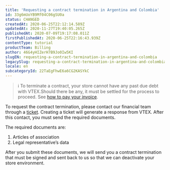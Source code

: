 ```yaml
---
title: 'Requesting a contract termination in Argentina and Colombia'
id: 33g6mUoYB9Mf04C06gSU0a
status: CHANGED
createdAt: 2020-06-25T22:12:14.589Z
updatedAt: 2020-11-27T19:40:05.265Z
publishedAt: 2020-07-09T19:17:08.011Z
firstPublishedAt: 2020-06-25T22:16:43.939Z
contentType: tutorial
productTeam: Billing
author: 46G4yHIZerH7B9Jo0Iw5KI
slugEN: requesting-a-contract-termination-in-argentina-and-colombia
legacySlug: requesting-a-contract-termination-in-argentina-and-colombia
locale: en
subcategoryId: 22TaEgFhwE6a6CG2KASYkC
---
```


> ℹ️ To terminate a contract, your store cannot have any past due debt with VTEX.Should there be any, it must be settled for the process to proceed. See [how to pay your invoice](https://help.vtex.com/en/tutorial/como-baixar-boletos-e-notas-fiscais-da-vtex--tutorials_653).

To request the contract termination, please contact our financial team through a [ticket](https://help.vtex.com/en/tutorial/opening-tickets-to-vtex-support-finacial--1ad3TguXzCSKq4yuYSK80c). Creating a ticket will generate a response from VTEX. After this contact, you must send the required documents. 

The required documents are: 

1. Articles of association
3. Legal representative’s data


After you submit these documents, we will send you a contract termination that must be signed and sent back to us so that we can deactivate your store environment.  

